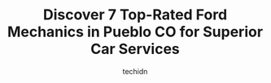 ---
layout: ampstory
image: https://images.unsplash.com/photo-1639928849293-7f9ff81e41d3?ixlib=rb-4.0.3&ixid=MnwxMjA3fDB8MHxwaG90by1wYWdlfHx8fGVufDB8fHx8&auto=format&fit=crop&w=640&h=853&q=80
author: techidn
featured: false
description: For top-quality automotive repairs and maintenance, visit the 7 best Ford Mechanic in Pueblo CO, USA. Their reputation for excellence and their dedication to customer satisfaction make them 
title: Discover 7 Top-Rated Ford Mechanics in Pueblo CO for Superior Car Services
cover:
   title: Discover 7 Top-Rated Ford Mechanics in Pueblo CO for Superior Car Services
   subtitle: Rickpate
   background: https://images.unsplash.com/photo-1639928849293-7f9ff81e41d3?ixlib=rb-4.0.3&ixid=MnwxMjA3fDB8MHxwaG90by1wYWdlfHx8fGVufDB8fHx8&auto=format&fit=crop&w=640&h=853&q=80

pages: 
 - layout: thirds
   top: <h1>#1 Noricks Auto Service</h1>
   bottom: "<p>My family is on a road trip and the alternator broke on our truck. We called several mechanic shops in the area trying to find anyone to help us but we were turned away. </p>"
   background: https://www.knot35.com/toplist/wp-content/uploads/2023/06/best-ford-mechanic-1-in-pueblo-co-1685833305.jpeg
   backgroundblur: true
 - layout: thirds
   top: <h1>#2 SKF AUTO ENTERPRISES</h1>
   bottom: "<p>2907 Graneros Ln, Pueblo, CO 81005, United States</p>"
   background: https://www.knot35.com/toplist/wp-content/uploads/2023/06/best-ford-mechanic-2-in-pueblo-co-1685833305.jpeg
   cta:
      link: https://www.knot35.com/toplist/discover-7-top-rated-ford-mechanics-in-pueblo-co-for-superior-car-services/
      text: Discover 7 Top-Rated Ford Mechanics in Pueblo CO for Superior Car Services
 - layout: thirds
   top: <h1>#3 Moore Automotive Inc.</h1>
   bottom: "<p>601 S Santa Fe Ave, Pueblo, CO 81003, United States</p>"
   background: https://www.knot35.com/toplist/wp-content/uploads/2023/06/best-ford-mechanic-3-in-pueblo-co-1685833306.jpeg
   cta:
      link: https://www.knot35.com/toplist/discover-7-top-rated-ford-mechanics-in-pueblo-co-for-superior-car-services/
      text: Discover 7 Top-Rated Ford Mechanics in Pueblo CO for Superior Car Services
 - layout: thirds
   top: <h1>#4 Southside Auto Repair & Tire</h1>
   bottom: "<p>3031 W Northern Ave, Pueblo, CO 81005, United States</p>"
   background: https://images.unsplash.com/photo-1609083590460-7b8cc0ca65f8?ixlib=rb-4.0.3&ixid=MnwxMjA3fDB8MHxwaG90by1wYWdlfHx8fGVufDB8fHx8&auto=format&fit=crop&w=640&h=853&q=80
   cta:
      link: https://www.knot35.com/toplist/discover-7-top-rated-ford-mechanics-in-pueblo-co-for-superior-car-services/
      text: Discover 7 Top-Rated Ford Mechanics in Pueblo CO for Superior Car Services
 - layout: thirds
   top: <h1>#5 Swedes & Daves</h1>
   bottom: "<p>2726 Lakeview Ave, Pueblo, CO 81004, United States</p>"
   background: https://images.unsplash.com/photo-1531169509526-f8f1fdaa4a67?ixlib=rb-4.0.3&ixid=MnwxMjA3fDB8MHxwaG90by1wYWdlfHx8fGVufDB8fHx8&auto=format&fit=crop&w=640&h=853&q=80
   cta:
      link: https://www.knot35.com/toplist/discover-7-top-rated-ford-mechanics-in-pueblo-co-for-superior-car-services/
      text: Discover 7 Top-Rated Ford Mechanics in Pueblo CO for Superior Car Services
 - layout: thirds
   top: <h1>#6 Langloss Lake Auto & Custom</h1>
   bottom: "<p>2316 Lake Ave, Pueblo, CO 81004, United States</p>"
   background: https://images.unsplash.com/photo-1608501821300-4f99e58bba77?ixlib=rb-4.0.3&ixid=MnwxMjA3fDB8MHxwaG90by1wYWdlfHx8fGVufDB8fHx8&auto=format&fit=crop&w=640&h=853&q=80
   cta:
      link: https://www.knot35.com/toplist/discover-7-top-rated-ford-mechanics-in-pueblo-co-for-superior-car-services/
      text: Discover 7 Top-Rated Ford Mechanics in Pueblo CO for Superior Car Services
 - layout: thirds
   top: <h1>#7 MATTGYVER AUTO</h1>
   bottom: "<p>615 S Main St, Pueblo, CO 81004, United States</p>"
   background: https://images.unsplash.com/photo-1462556791646-c201b8241a94?ixlib=rb-4.0.3&ixid=MnwxMjA3fDB8MHxwaG90by1wYWdlfHx8fGVufDB8fHx8&auto=format&fit=crop&w=640&h=853&q=80
   cta:
      link: https://www.knot35.com/toplist/discover-7-top-rated-ford-mechanics-in-pueblo-co-for-superior-car-services/
      text: Discover 7 Top-Rated Ford Mechanics in Pueblo CO for Superior Car Services
 - layout: thirds
   middle: Continue reading...
   background: https://images.unsplash.com/photo-1540457036297-448b6b99e91c?ixlib=rb-4.0.3&ixid=MnwxMjA3fDB8MHxwaG90by1wYWdlfHx8fGVufDB8fHx8&auto=format&fit=crop&w=640&h=853&q=80
   cta:
      link: https://www.knot35.com/toplist/discover-7-top-rated-ford-mechanics-in-pueblo-co-for-superior-car-services/
      text: Discover 7 Top-Rated Ford Mechanics in Pueblo CO for Superior Car Services
      
---